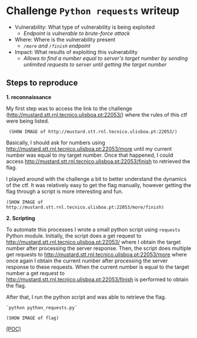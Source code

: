 # Challenge `Python requests` writeup

- Vulnerability: What type of vulnerability is being exploited
  - _Endpoint is vulnerable to brute-force attack_
- Where: Where is the vulnerability present
  - _`/more` and `/finish` endpoint_
- Impact: What results of exploiting this vulnerability
  - _Allows to find a number equal to server's target number by sending unlimited requests to server until getting the target number_

## Steps to reproduce

**1. reconnaissance**

My first step was to access the link to the challenge (http://mustard.stt.rnl.tecnico.ulisboa.pt:22053/) where the rules of this ctf were being listed.

	 (SHOW IMAGE of http://mustard.stt.rnl.tecnico.ulisboa.pt:22053/)


Basically, I should ask for numbers using http://mustard.stt.rnl.tecnico.ulisboa.pt:22053/more until my current number was equal to my target number. Once that happened, I could access http://mustard.stt.rnl.tecnico.ulisboa.pt:22053/finish to retrieved the flag.

I played around with the challenge a bit to better understand the dynamics of the ctf. It was relatively easy to get the flag manually, however getting the flag through a script is more interesting and fun.

	(SHOW IMAGE of http://mustard.stt.rnl.tecnico.ulisboa.pt:22053/more/finish)

**2. Scripting**

To automate this processes I wrote a small python script using `requests` Python module. 
Initially, the script does a get request to http://mustard.stt.rnl.tecnico.ulisboa.pt:22053/ where I obtain the target number after processing the server response. Then, the script does multiple get requests to http://mustard.stt.rnl.tecnico.ulisboa.pt:22053/more where once again I obtain the current number after processing the server response to these requests. When the current number is equal to the target number a get request to http://mustard.stt.rnl.tecnico.ulisboa.pt:22053/finish is performed to obtain the flag.

After that, I run the python script and was able to retrieve the flag.

	`python python_requests.py`

	(SHOW IMAGE of flag)


[(POC)](`python_requests.py`)
